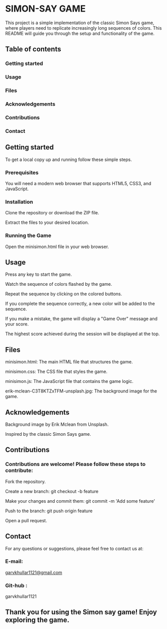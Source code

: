 # SIMON-SAY GAME
This project is a simple implementation of the classic Simon Says game, where players need to replicate increasingly long sequences of colors. This README will guide you through the setup and functionality of the game.

## Table of contents

### Getting started
### Usage
### Files
### Acknowledgements
### Contributions
### Contact

## Getting started
To get a local copy up and running follow these simple steps.

### Prerequisites


You will need a modern web browser that supports HTML5, CSS3, and JavaScript.

### Installation


Clone the repository or download the ZIP file.



Extract the files to your desired location.


### Running the Game


Open the minisimon.html file in your web browser.

## Usage

Press any key to start the game.


Watch the sequence of colors flashed by the game.


Repeat the sequence by clicking on the colored buttons.


If you complete the sequence correctly, a new color will be added to the sequence.


If you make a mistake, the game will display a "Game Over" message and your score.


The highest score achieved during the session will be displayed at the top.

## Files
minisimon.html: The main HTML file that structures the game.


minisimon.css: The CSS file that styles the game.



minisimon.js: The JavaScript file that contains the game logic.




erik-mclean-C3T8KTZxTFM-unsplash.jpg: The background image for the game.

## Acknowledgements

Background image by Erik Mclean from Unsplash.



Inspired by the classic Simon Says game.

## Contributions

### Contributions are welcome! Please follow these steps to contribute:


Fork the repository.

Create a new branch: git checkout -b feature

Make your changes and commit them: git commit -m 'Add some feature'

Push to the branch: git push origin feature

Open a pull request.

## Contact

For any questions or suggestions, please feel free to contact us at:

### E-mail:
garvkhullar1121@gmail.com

### Git-hub :
garvkhullar1121

## Thank you for using the Simon say game! Enjoy exploring the game.